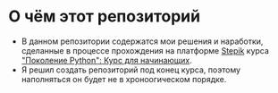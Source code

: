 # О чём этот репозиторий
- В данном репозитории содержатся мои решения и наработки, сделанные в процессе прохождения на платформе [Stepik](https://stepik.org/users/525951056) курса ["Поколение Python": Курс для начинающих](https://stepik.org/course/58852/syllabus).
- Я решил создать репозиторий под конец курса, поэтому наполняться он будет не в хроноогическом порядке.
